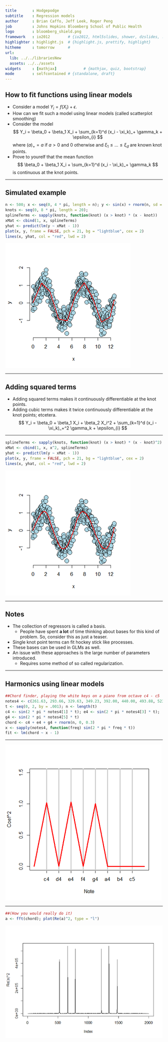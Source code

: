```yaml
---
title       : Hodgepodge
subtitle    : Regression models
author      : Brian Caffo, Jeff Leek, Roger Peng
job         : Johns Hopkins Bloomberg School of Public Health
logo        : bloomberg_shield.png
framework   : io2012        # {io2012, html5slides, shower, dzslides, ...}
highlighter : highlight.js  # {highlight.js, prettify, highlight}
hitheme     : tomorrow      # 
url:
  lib: ../../librariesNew
  assets: ../../assets
widgets     : [mathjax]            # {mathjax, quiz, bootstrap}
mode        : selfcontained # {standalone, draft}
---
```




## How to fit functions using linear models
* Consider a model $Y_i = f(X_i) + \epsilon$. 
* How can we fit such a model using linear models (called scatterplot smoothing)
* Consider the model 
  $$
  Y_i = \beta_0 + \beta_1 X_i + \sum_{k=1}^d (x_i - \xi_k)_+ \gamma_k + \epsilon_{i}
  $$
where $(a)_+ = a$ if $a > 0$ and $0$ otherwise and $\xi_1 \leq ... \leq \xi_d$ are known knot points.
* Prove to yourelf that the mean function
$$
\beta_0 + \beta_1 X_i + \sum_{k=1}^d (x_i - \xi_k)_+ \gamma_k
$$
is continuous at the knot points.

---
## Simulated example

```r
n <- 500; x <- seq(0, 4 * pi, length = n); y <- sin(x) + rnorm(n, sd = .3)
knots <- seq(0, 8 * pi, length = 20); 
splineTerms <- sapply(knots, function(knot) (x > knot) * (x - knot))
xMat <- cbind(1, x, splineTerms)
yhat <- predict(lm(y ~ xMat - 1))
plot(x, y, frame = FALSE, pch = 21, bg = "lightblue", cex = 2)
lines(x, yhat, col = "red", lwd = 2)
```

<div class="rimage center"><img src="fig/unnamed-chunk-1.png" title="plot of chunk unnamed-chunk-1" alt="plot of chunk unnamed-chunk-1" class="plot" /></div>


---
## Adding squared terms
* Adding squared terms makes it continuously differentiable at the knot points.
* Adding cubic terms makes it twice continuously differentiable at the knot points; etcetera.
$$
  Y_i = \beta_0 + \beta_1 X_i + \beta_2 X_i^2 + \sum_{k=1}^d (x_i - \xi_k)_+^2 \gamma_k + \epsilon_{i}
$$

---

```r
splineTerms <- sapply(knots, function(knot) (x > knot) * (x - knot)^2)
xMat <- cbind(1, x, x^2, splineTerms)
yhat <- predict(lm(y ~ xMat - 1))
plot(x, y, frame = FALSE, pch = 21, bg = "lightblue", cex = 2)
lines(x, yhat, col = "red", lwd = 2)
```

<div class="rimage center"><img src="fig/unnamed-chunk-2.png" title="plot of chunk unnamed-chunk-2" alt="plot of chunk unnamed-chunk-2" class="plot" /></div>


---
## Notes
* The collection of regressors is called a basis.
  * People have spent **a lot** of time thinking about bases for this kind of problem. So, consider this as just a teaser.
* Single knot point terms can fit hockey stick like processes.
* These bases can be used in GLMs as well.
* An issue with these approaches is the large number of parameters introduced. 
  * Requires some method of so called regularization.

---
## Harmonics using linear models

```r
##Chord finder, playing the white keys on a piano from octave c4 - c5
notes4 <- c(261.63, 293.66, 329.63, 349.23, 392.00, 440.00, 493.88, 523.25)
t <- seq(0, 2, by = .001); n <- length(t)
c4 <- sin(2 * pi * notes4[1] * t); e4 <- sin(2 * pi * notes4[3] * t); 
g4 <- sin(2 * pi * notes4[5] * t)
chord <- c4 + e4 + g4 + rnorm(n, 0, 0.3)
x <- sapply(notes4, function(freq) sin(2 * pi * freq * t))
fit <- lm(chord ~ x - 1)
```


---
<div class="rimage center"><img src="fig/unnamed-chunk-4.png" title="plot of chunk unnamed-chunk-4" alt="plot of chunk unnamed-chunk-4" class="plot" /></div>


---

```r
##(How you would really do it)
a <- fft(chord); plot(Re(a)^2, type = "l")
```

<div class="rimage center"><img src="fig/unnamed-chunk-5.png" title="plot of chunk unnamed-chunk-5" alt="plot of chunk unnamed-chunk-5" class="plot" /></div>






